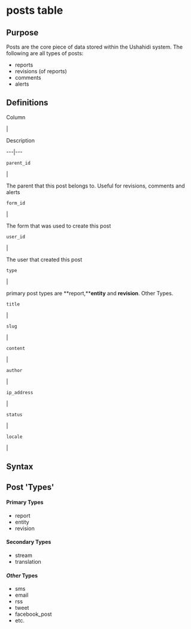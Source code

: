 # posts table



## Purpose

Posts are the core piece of data stored within the Ushahidi system. The
following are all types of posts:

  * reports
  * revisions (of reports)
  * comments
  * alerts

## Definitions

Column

|

Description  
  
---|---  
  
`parent_id`

|

The parent that this post belongs to. Useful for revisions, comments and
alerts  
  
`form_id`

|

The form that was used to create this post  
  
`user_id`

|

The user that created this post  
  
`type`

|

primary post types are **report,****entity** and **revision**. Other Types.  
  
`title`

|  
  
`slug`

|  
  
`content`

|  
  
`author`

|  
  
`ip_address`

|  
  
`status`

|  
  
`locale`

|  
  
## Syntax

## Post 'Types'

#### Primary Types

  * report
  * entity
  * revision

#### Secondary Types

  * stream
  * translation

#### _Other_ Types

  * sms
  * email
  * rss
  * tweet
  * facebook_post
  * etc.

